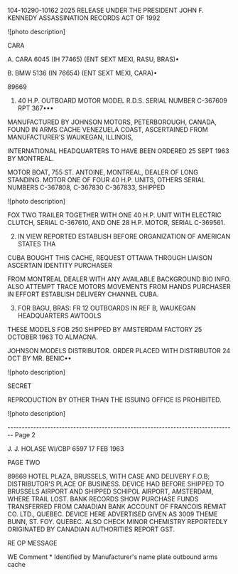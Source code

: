 104-10290-10162 2025 RELEASE UNDER THE PRESIDENT JOHN F. KENNEDY ASSASSINATION RECORDS ACT OF 1992

![photo description]

CARA

A. CARA 6045 (IH 77465) (ENT SEXT MEXI, RASU, BRAS)•

B. BMW 5136 (IN 76654) (ENT SEXT MEXI, CARA)•

89669

1. 40 H.P. OUTBOARD MOTOR MODEL R.D.S. SERIAL NUMBER C-367609 RPT 367•••

MANUFACTURED BY JOHNSON MOTORS, PETERBOROUGH, CANADA, FOUND IN ARMS CACHE VENEZUELA COAST, ASCERTAINED FROM MANUFACTURER'S WAUKEGAN, ILLINOIS,

INTERNATIONAL HEADQUARTERS TO HAVE BEEN ORDERED 25 SEPT 1963 BY MONTREAL.

MOTOR BOAT, 755 ST. ANTOINE, MONTREAL, DEALER OF LONG STANDING. MOTOR ONE OF FOUR 40 H.P. UNITS, OTHERS SERIAL NUMBERS C-367808, C-367830 C-367833, SHIPPED

![photo description]

FOX TWO TRAILER TOGETHER WITH ONE 40 H.P. UNIT WITH ELECTRIC CLUTCH, SERIAL C-367610, AND ONE 28 H.P. MOTOR, SERIAL C-369561.

2. IN VIEW REPORTED ESTABLISH BEFORE ORGANIZATION OF AMERICAN STATES THA

CUBA BOUGHT THIS CACHE, REQUEST OTTAWA THROUGH LIAISON ASCERTAIN IDENTITY PURCHASER

FROM MONTREAL DEALER WITH ANY AVAILABLE BACKGROUND BIO INFO. ALSO ATTEMPT TRACE MOTORS MOVEMENTS FROM HANDS PURCHASER IN EFFORT ESTABLISH DELIVERY CHANNEL CUBA.

3. FOR BAGU, BRAS: FR 12 OUTBOARDS IN REF B, WAUKEGAN HEADQUARTERS AWTOOLS

THESE MODELS FOB 250 SHIPPED BY AMSTERDAM FACTORY 25 OCTOBER 1963 TO ALMACNA.

JOHNSON MODELS DISTRIBUTOR. ORDER PLACED WITH DISTRIBUTOR 24 OCT BY MR. BENIC••

![photo description]

SECRET

REPRODUCTION BY OTHER THAN THE ISSUING OFFICE IS PROHIBITED.

![photo description]


-------------------------------------------------------------------------------- Page 2

J. J. HOLASE
WI/CBP
6597
17 FEB 1963

PAGE TWO

89669
HOTEL PLAZA, BRUSSELS, WITH CASE AND DELIVERY F.O.B; DISTRIBUTOR'S PLACE OF BUSINESS. DEVICE HAD BEFORE SHIPPED TO BRUSSELS AIRPORT AND SHIPPED SCHIPOL AIRPORT, AMSTERDAM, WHERE TRAIL LOST. BANK RECORDS SHOW PURCHASE FUNDS TRANSFERRED FROM CANADIAN BANK ACCOUNT OF FRANCOIS REMIAT CO. LTD., QUEBEC. DEVICE HERE ADVERTISED GIVEN AS 3009 THEME BUNN, ST. FOY. QUEBEC. ALSO CHECK MINOR CHEMISTRY REPORTEDLY ORIGINATED BY CANADIAN AUTHORITIES REPORT GST.

RE OP MESSAGE

WE Comment * Identified by Manufacturer's name plate outbound arms cache
